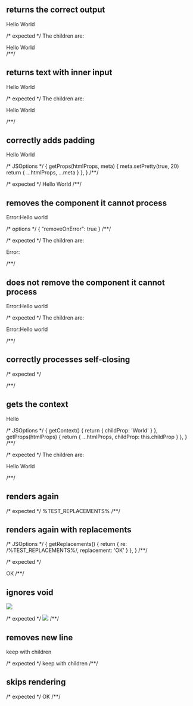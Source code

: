 ## returns the correct output
<html lang="en">Hello World</html>

/* expected */
<rendered-html lang="en">The children are:<div>Hello World</div></rendered-html>
/**/

## returns text with inner input
<html lang="en">
  <body page="test">Hello World</body>
</html>

/* expected */
<rendered-html lang="en">The children are:<div>
  <body-tag page="test">Hello World</body-tag>
</div></rendered-html>
/**/

## correctly adds padding
  <body page="test" mask-testing where-is-my-mind>Hello World</body>

/* JSOptions */
{
  getProps(htmlProps, meta) {
    meta.setPretty(true, 20)
    return { ...htmlProps, ...meta }
  },
}
/**/

/* expected */
  <body-tag
    mask-testing where-is-my-mind
    page="test">
    Hello World
  </body-tag>
/**/

## removes the component it cannot process
<html lang="en">
  Error:<error>Hello world</error>
</html>

/* options */
{ "removeOnError": true }
/**/

/* expected */
<rendered-html lang="en">The children are:<div>
  Error:
</div></rendered-html>
/**/

## does not remove the component it cannot process
<html lang="en">
  Error:<error>Hello world</error>
</html>

/* expected */
<rendered-html lang="en">The children are:<div>
  Error:<error>Hello world</error>
</div></rendered-html>
/**/

## correctly processes self-closing
<page-title />
<link href="https://fonts.googleapis.com/css?family=Ruda" rel="stylesheet">
<ajax-loader />

/* expected */
<rendered-page-title/>
<link href="https://fonts.googleapis.com/css?family=Ruda" rel="stylesheet">
<rendered-ajax-loader/>
/**/

## gets the context
<html lang="en">
  <child-props>Hello </child-props>
</html>

/* JSOptions */
{
  getContext() {
    return { childProp: 'World' }
  },
  getProps(htmlProps) {
    return { ...htmlProps, childProp: this.childProp }
  },
}
/**/

/* expected */
<rendered-html lang="en">The children are:<div>
  Hello World
</div></rendered-html>
/**/

## renders again
<render-again/>

/* expected */
<body-tag>%TEST_REPLACEMENTS%</body-tag>
/**/

## renders again with replacements
<render-again/>

/* JSOptions */
{
  getReplacements() {
    return { re: /%TEST_REPLACEMENTS%/, replacement: 'OK' }
  },
}
/**/

/* expected */
<body>OK</body>
/**/

## ignores void
<img src="test.jpg"><section-break />

/* expected */
<img src="test.jpg"><section-break />
/**/

## removes new line
<hello>
  <meta />
  <remove-line />
  <remove-line>keep with children<remove-line>
</hello>

/* expected */
<hello>
  <meta />
  <remove-line>keep with children<remove-line>
</hello>
/**/

## skips rendering
<skip-render />
<skip-render do-skip />

/* expected */
<skipped-render>OK</skipped-render>
<skip-render do-skip />
/**/